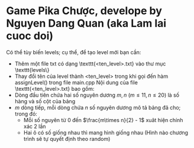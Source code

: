# Game Pika Chược, develope by Nguyen Dang Quan (aka Lam lai cuoc doi)

Có thể tùy biến levels; cụ thể, để tạo level mới bạn cần:
- Thêm một file txt có dạng \texttt{<ten_level>.txt} vào thư mục \texttt{levels\\}
- Thay đổi tên của level thành <ten_level> trong khi gọi đến hàm assignLevel() trong file main.cpp
Nội dung của file \texttt{<ten_level>.txt} bao gồm:
- Dòng đầu tiên chứa hai số nguyên dương $m, n$ ($m\le 11, n\le 20$) là số hàng và số cột của bảng
- $m$ dòng tiếp, mỗi dòng chứa $n$ số nguyên dương mô tả bảng đã cho; trong đó:
    - Mỗi số nguyên từ $0$ đến $\frac{m\times n}{2} - 1$ xuât hiện chính xác 2 lần
    - Hai ô có số giống nhau thì mang hình giống nhau (Hình nào chương trình sẽ tự quyết định theo random)